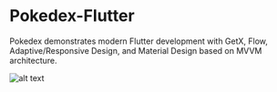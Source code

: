 # Pokedex-Flutter

Pokedex demonstrates modern Flutter development with GetX, Flow, Adaptive/Responsive Design, and Material Design based on MVVM architecture.

![alt text](https://github.com/hosseinkhojany/Pokedex-Flutter/tree/master/ARTS/desktop-list.png?raw=true)
